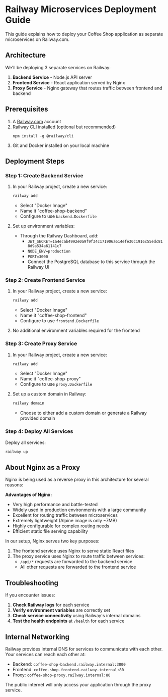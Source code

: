 # Railway Microservices Deployment Guide

This guide explains how to deploy your Coffee Shop application as separate microservices on Railway.com.

## Architecture

We'll be deploying 3 separate services on Railway:

1. **Backend Service** - Node.js API server
2. **Frontend Service** - React application served by Nginx
3. **Proxy Service** - Nginx gateway that routes traffic between frontend and backend

## Prerequisites

1. A [Railway.com](https://railway.com) account
2. Railway CLI installed (optional but recommended)
   ```
   npm install -g @railway/cli
   ```
3. Git and Docker installed on your local machine

## Deployment Steps

### Step 1: Create Backend Service

1. In your Railway project, create a new service:
   ```bash
   railway add
   ```
   - Select "Docker Image"
   - Name it "coffee-shop-backend"
   - Configure to use `backend.Dockerfile`

2. Set up environment variables:
   - Through the Railway Dashboard, add:
     - `JWT_SECRET=1a4ecab4992e0a9f9f34c171906a614efe30c1916c55edc818d9a534a61141c7`
     - `NODE_ENV=production`
     - `PORT=3000`
     - Connect the PostgreSQL database to this service through the Railway UI

### Step 2: Create Frontend Service

1. In your Railway project, create a new service:
   ```bash
   railway add
   ```
   - Select "Docker Image"
   - Name it "coffee-shop-frontend"
   - Configure to use `frontend.Dockerfile`

2. No additional environment variables required for the frontend

### Step 3: Create Proxy Service

1. In your Railway project, create a new service:
   ```bash
   railway add
   ```
   - Select "Docker Image"
   - Name it "coffee-shop-proxy"
   - Configure to use `proxy.Dockerfile`

2. Set up a custom domain in Railway:
   ```bash
   railway domain
   ```
   - Choose to either add a custom domain or generate a Railway provided domain

### Step 4: Deploy All Services

Deploy all services:

```bash
railway up
```

## About Nginx as a Proxy

Nginx is being used as a reverse proxy in this architecture for several reasons:

**Advantages of Nginx:**
- Very high performance and battle-tested
- Widely used in production environments with a large community
- Excellent for routing traffic between microservices
- Extremely lightweight (Alpine image is only ~7MB)
- Highly configurable for complex routing needs
- Efficient static file serving capability

In our setup, Nginx serves two key purposes:
1. The frontend service uses Nginx to serve static React files
2. The proxy service uses Nginx to route traffic between services:
   - `/api/*` requests are forwarded to the backend service
   - All other requests are forwarded to the frontend service

## Troubleshooting

If you encounter issues:

1. **Check Railway logs** for each service
2. **Verify environment variables** are correctly set
3. **Check service connectivity** using Railway's internal domains
4. **Test the health endpoints** at `/health` for each service

## Internal Networking

Railway provides internal DNS for services to communicate with each other. Your services can reach each other at:

- Backend: `coffee-shop-backend.railway.internal:3000`
- Frontend: `coffee-shop-frontend.railway.internal:80`
- Proxy: `coffee-shop-proxy.railway.internal:80`

The public internet will only access your application through the proxy service. 